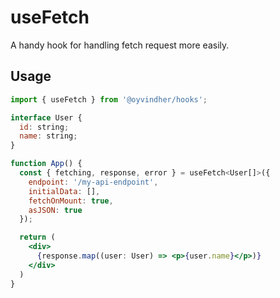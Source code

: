 # useFetch

A handy hook for handling fetch request more easily.

## Usage

```jsx
import { useFetch } from '@oyvindher/hooks';

interface User {
  id: string;
  name: string;
}

function App() {
  const { fetching, response, error } = useFetch<User[]>({
    endpoint: '/my-api-endpoint',
    initialData: [],
    fetchOnMount: true,
    asJSON: true
  });

  return (
    <div>
      {response.map((user: User) => <p>{user.name}</p>)}
    </div>
  )
}
```
